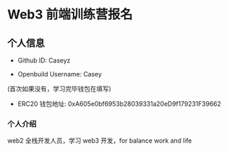 # Web3 前端训练营报名

## 个人信息

- Github ID: Caseyz

- Openbuild Username: Casey

(首次如果没有，学习完毕钱包在填写)

- ERC20 钱包地址: 0xA605e0bf6953b28039331a20eD9f179231F39662

### 个人介绍

web2 全栈开发人员，学习 web3 开发，for balance work and life
